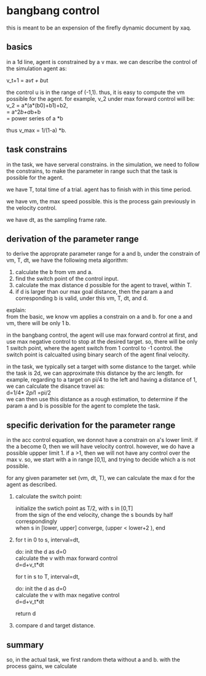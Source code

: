 
# bangbang control

this is meant to be an expension of the firefly dynamic document by xaq.  

## basics

in a 1d line, agent is constrained by a v max.
we can describe the control of the simulation agent as:  

v_t+1 = a*vt + b*ut  

the control u is in the range of (-1,1).
thus, it is easy to compute the vm possible for the agent.
for example, v_2 under max forward control will be:  
v_2 = a*(a*(b0)+b1)+b2,  
    = a^2*b+a*b+b  
    = power series of a *b  

thus v_max = 1/(1-a) *b.  

## task constrains

in the task, we have serveral constrains.
in the simulation, we need to follow the constrains, to make the parameter in range such that the task is possible for the agent.  

we have T, total time of a trial.
agent has to finish with in this time period.  

we have vm, the max speed possible.
this is the process gain previously in the velocity control. 

we have dt, as the sampling frame rate.

## derivation of the parameter range

to derive the approprate parameter range for a and b, under the constrain of vm, T, dt, we have the following meta algorithm:  

1. calculate the b from vm and a.
2. find the switch point of the control input.  
3. calculate the max distance d possible for the agent to travel, within T.
4. if d is larger than our max goal distance, then the param a and corresponding b is valid, under this vm, T, dt, and d.

explain:  
from the basic, we know vm applies a constrain on a and b.
for one a and vm, there will be only 1 b.  

in the bangbang control, the agent will use max forward control at first, and use max negative control to stop at the desired target.
so, there will be only 1 switch point, where the agent switch from 1 control to -1 control.
the switch point is calcualted using binary search of the agent final velocity.  

in the task, we typically set a target with some distance to the target.
while the task is 2d, we can approximate this distance by the arc length.
for example, regarding to a target on pi/4 to the left and having a distance of 1, we can calculate the disance travel as:  
d=1/4* 2*pi*1 =pi/2  
we can then use this distance as a rough estimation, to determine if the param a and b is possible for the agent to complete the task.  

## specific derivation for the parameter range

in the acc control equation, we donnot have a constrain on a's lower limit.
if the a become 0, then we will have velocity control.
however, we do have a possible uppper limit 1.
if a >1, then we will not have any control over the max v.
so, we start with a in range [0,1], and trying to decide which a is not possible.  

for any given parameter set (vm, dt, T), we can calculate the max d for the agent as described.  

1. calculate the switch point:

    initialize the swtich point as T/2, with s in [0,T]  
    from the sign of the end velocity, change the s bounds by half correspondingly  
    when s in [lower, upper] converge, (upper < lower+2 ), end  

2. for t in 0 to s, interval=dt,  

    do: init the d as d=0  
    calculate the v with max forward control  
    d=d+v_t*dt

    for t in s to T, interval=dt,  
            
    do: init the d as d=0  
    calculate the v with max negative control  
    d=d+v_t*dt  

    return d  

3. compare d and target distance.  

## summary

so, in the actual task, we first random theta without a and b.
with the process gains, we calculate 